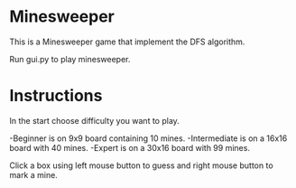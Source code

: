 # Minesweeper
This is a Minesweeper game that implement the DFS algorithm.

Run gui.py to play minesweeper.

# Instructions
In the start choose difficulty you want to play.

-Beginner is on 9x9 board containing 10 mines.
-Intermediate is on a 16x16 board with 40 mines.
-Expert is on a 30x16 board with 99 mines.

Click a box using left mouse button to guess and right mouse button to mark a mine.